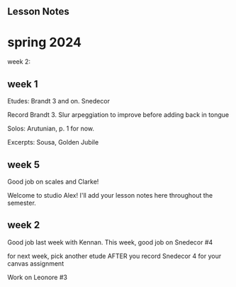 ## Lesson Notes

# spring 2024

week 2:&#x20;



## week 1

Etudes: Brandt 3 and on. Snedecor

Record  Brandt 3. Slur arpeggiation to improve before adding back in tongue

Solos: Arutunian, p. 1 for now.&#x20;

Excerpts: Sousa, Golden Jubile

## week 5

Good job on scales and Clarke!

Welcome to studio Alex! I'll add your lesson notes here throughout the semester.

## week 2

Good job last week with Kennan. This week, good job on Snedecor #4

for next week, pick another etude AFTER you record Snedecor 4 for your canvas assignment

Work on Leonore #3